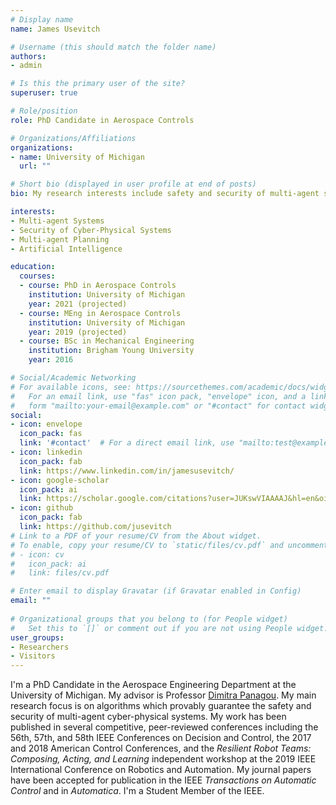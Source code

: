 ```yaml
---
# Display name
name: James Usevitch

# Username (this should match the folder name)
authors:
- admin

# Is this the primary user of the site?
superuser: true

# Role/position
role: PhD Candidate in Aerospace Controls

# Organizations/Affiliations
organizations:
- name: University of Michigan
  url: ""

# Short bio (displayed in user profile at end of posts)
bio: My research interests include safety and security of multi-agent systems, and distributed algorithms

interests:
- Multi-agent Systems
- Security of Cyber-Physical Systems
- Multi-agent Planning
- Artificial Intelligence

education:
  courses:
  - course: PhD in Aerospace Controls
    institution: University of Michigan
    year: 2021 (projected)
  - course: MEng in Aerospace Controls
    institution: University of Michigan
    year: 2019 (projected)
  - course: BSc in Mechanical Engineering
    institution: Brigham Young University
    year: 2016

# Social/Academic Networking
# For available icons, see: https://sourcethemes.com/academic/docs/widgets/#icons
#   For an email link, use "fas" icon pack, "envelope" icon, and a link in the
#   form "mailto:your-email@example.com" or "#contact" for contact widget.
social:
- icon: envelope
  icon_pack: fas
  link: '#contact'  # For a direct email link, use "mailto:test@example.org".
- icon: linkedin
  icon_pack: fab
  link: https://www.linkedin.com/in/jamesusevitch/
- icon: google-scholar
  icon_pack: ai
  link: https://scholar.google.com/citations?user=JUKswVIAAAAJ&hl=en&oi=ao
- icon: github
  icon_pack: fab
  link: https://github.com/jusevitch
# Link to a PDF of your resume/CV from the About widget.
# To enable, copy your resume/CV to `static/files/cv.pdf` and uncomment the lines below.  
# - icon: cv
#   icon_pack: ai
#   link: files/cv.pdf

# Enter email to display Gravatar (if Gravatar enabled in Config)
email: ""
  
# Organizational groups that you belong to (for People widget)
#   Set this to `[]` or comment out if you are not using People widget.  
user_groups:
- Researchers
- Visitors
---
```


I'm a PhD Candidate in the Aerospace Engineering Department at the University of Michigan. My advisor is Professor [Dimitra Panagou](http://www-personal.umich.edu/~dpanagou/index.html). My main research focus is on algorithms which provably guarantee the safety and security of multi-agent cyber-physical systems. My work has been published in several competitive, peer-reviewed conferences including the 56th, 57th, and 58th IEEE Conferences on Decision and Control, the 2017 and 2018 American Control Conferences, and the _Resilient Robot Teams: Composing, Acting, and Learning_ independent workshop at the 2019 IEEE International Conference on Robotics and Automation. My journal papers have been accepted for publication in the IEEE _Transactions on Automatic Control_ and in _Automatica_. I'm a Student Member of the IEEE.
